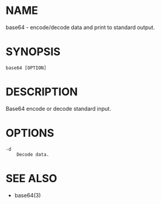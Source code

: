 # NAME
base64 - encode/decode data and print to standard output.

# SYNOPSIS

    base64 [OPTION]

# DESCRIPTION
Base64 encode or decode standard input.

# OPTIONS

    -d
        Decode data.

# SEE ALSO
- base64(3)
